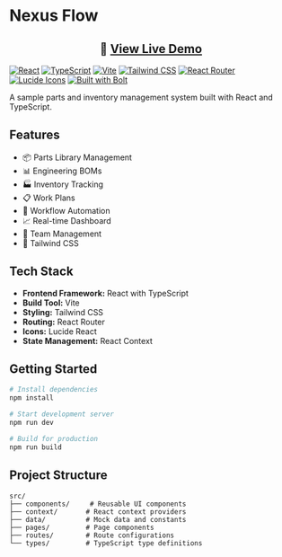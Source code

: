 # Nexus Flow

<div align="center">
  <h2>
    🚀 <a href="https://nexus-flow.netlify.app" target="_blank">View Live Demo</a>
  </h2>
</div>

[![React](https://img.shields.io/badge/React-18.3-61DAFB?logo=react&logoColor=white)](https://reactjs.org/)
[![TypeScript](https://img.shields.io/badge/TypeScript-5.5-3178C6?logo=typescript&logoColor=white)](https://www.typescriptlang.org/)
[![Vite](https://img.shields.io/badge/Vite-5.4-646CFF?logo=vite&logoColor=white)](https://vitejs.dev/)
[![Tailwind CSS](https://img.shields.io/badge/Tailwind_CSS-3.4-38B2AC?logo=tailwind-css&logoColor=white)](https://tailwindcss.com/)
[![React Router](https://img.shields.io/badge/React_Router-6.22-CA4245?logo=react-router&logoColor=white)](https://reactrouter.com/)
[![Lucide Icons](https://img.shields.io/badge/Lucide_Icons-0.344-gray)](https://lucide.dev/)
[![Built with Bolt](https://img.shields.io/badge/Built_with-Bolt-blue)](https://boltjs.io)
  
A sample parts and inventory management system built with React and TypeScript.

## Features

- 📦 Parts Library Management
- 📊 Engineering BOMs
- 🏭 Inventory Tracking
- 📋 Work Plans
- 🔄 Workflow Automation
- 📈 Real-time Dashboard
- 👥 Team Management
- 🎨 Tailwind CSS

## Tech Stack

- **Frontend Framework:** React with TypeScript
- **Build Tool:** Vite
- **Styling:** Tailwind CSS
- **Routing:** React Router
- **Icons:** Lucide React
- **State Management:** React Context

## Getting Started

```bash
# Install dependencies
npm install

# Start development server
npm run dev

# Build for production
npm run build
```

## Project Structure

```
src/
├── components/     # Reusable UI components
├── context/       # React context providers
├── data/          # Mock data and constants
├── pages/         # Page components
├── routes/        # Route configurations
└── types/         # TypeScript type definitions